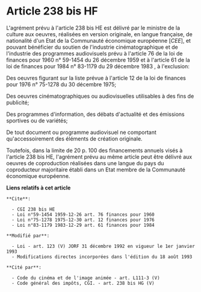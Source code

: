 # Article 238 bis HF

L'agrément prévu à l'article 238 bis HE est délivré par le ministre de la culture aux oeuvres, réalisées en version
originale, en langue française, de nationalité d'un Etat de la Communauté économique européenne [*CEE*], et pouvant
bénéficier du soutien de l'industrie cinématographique et de l'industrie des programmes audiovisuels prévu à l'article 76 de
la loi de finances pour 1960 n° 59-1454 du 26 décembre 1959  et à l'article 61 de la loi de finances pour 1984 n° 83-1179 du
29 décembre 1983 , à l'exclusion:

Des oeuvres figurant sur la liste prévue à l'article 12 de la loi de finances pour 1976  n° 75-1278 du 30 décembre 1975;

Des oeuvres cinématographiques ou audiovisuelles utilisables à des fins de publicité;

Des programmes d'information, des débats d'actualité et des émissions sportives ou de variétés;

De tout document ou programme audiovisuel ne comportant qu'accessoirement des éléments de création originale.

Toutefois, dans la limite de 20 p. 100 des financements annuels visés à l'article 238 bis HE, l'agrément prévu au même
article peut être délivré aux oeuvres de coproduction réalisées dans une langue du pays du coproducteur majoritaire établi
dans un Etat membre de la Communauté économique européenne.

**Liens relatifs à cet article**

	**Cite**:

	  - CGI 238 bis HE
	  - Loi n°59-1454 1959-12-26 art. 76 finances pour 1960
	  - Loi n°75-1278 1975-12-30 art. 12 finances pour 1976
	  - Loi n°83-1179 1983-12-29 art. 61 finances pour 1984

	**Modifié par**:

	  - Loi - art. 123 (V) JORF 31 décembre 1992 en vigueur le 1er janvier 1993
	  - Modifications directes incorporées dans l'édition du 18 août 1993

	**Cité par**:

	  - Code du cinéma et de l'image animée - art. L111-3 (V)
	  - Code général des impôts, CGI. - art. 238 bis HG (V)
